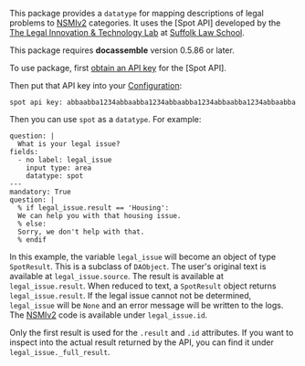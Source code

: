 This package provides a `datatype` for mapping descriptions of legal problems
to [NSMIv2] categories.  It uses the [Spot API] developed by the
[The Legal Innovation & Technology Lab] at [Suffolk Law School].

This package requires **docassemble** version 0.5.86 or later.

To use package, first [obtain an API key] for the [Spot API].

Then put that API key into your [Configuration]:

```
spot api key: abbaabba1234abbaabba1234abbaabba1234abbaabba1234abbaabba
```

Then you can use `spot` as a `datatype`.  For example:

```
question: |
  What is your legal issue?
fields:
  - no label: legal_issue
    input type: area
    datatype: spot
---
mandatory: True
question: |
  % if legal_issue.result == 'Housing':
  We can help you with that housing issue.
  % else:
  Sorry, we don't help with that.
  % endif
```

In this example, the variable `legal_issue` will become an object of type
`SpotResult`.  This is a subclass of `DAObject`.  The user's original text is
available at `legal_issue.source`.  The result is available at `legal_issue.result`.
When reduced to text, a `SpotResult` object returns `legal_issue.result`.  If the 
legal issue cannot not be determined, `legal_issue` will be `None` and an error
message will be written to the logs.  The [NSMIv2] code is available under `legal_issue.id`.

Only the first result is used for the `.result` and `.id` attributes.  If you 
want to inspect into the actual result returned by the API, you can find it 
under `legal_issue._full_result`.

[Configuration]: https://docassemble.org/docs/config.html
[obtain an API key]: https://spot.suffolklitlab.org/user/new/
[The Legal Innovation & Technology Lab]: https://suffolklitlab.org/
[Suffolk Law School]: https://www.suffolk.edu/law
[NSMIv2]: http://betterinternet.law.stanford.edu/about-the-project/legal-issues-taxonomy-nsmiv2/